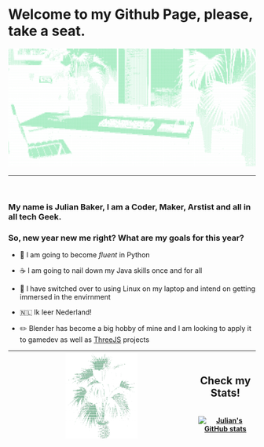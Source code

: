 # Welcome to my Github Page, please, take a seat.

![Cool Art](https://github.com/Jules3182/Jules3182/blob/main/ASCIICODE2.png?raw=true)

---

<br />

  

### My name is Julian Baker, I am a Coder, Maker, Arstist and all in all tech Geek.

  

### So, new year new me right? What are my goals for this year?

  

- 🐍 I am going to become _fluent_ in Python

- ☕ I am going to nail down my Java skills once and for all

- 🐧 I have switched over to using Linux on my laptop and intend on getting immersed in the envirnment

- 🇳🇱 Ik leer Nederland!

- ✏️ Blender has become a big hobby of mine and I am looking to apply it to gamedev as well as [ThreeJS](https://github.com/mrdoob/three.js/) projects


|   <img src="https://github.com/Jules3182/Jules3182/blob/main/ASCIIPLANT.png?raw=true" width="40%">  | <h2>Check my Stats!</h2><br> [![Julian's GitHub stats](https://github-readme-stats.vercel.app/api?username=Jules3182&theme=dark&hide_rank=true)](https://github.com/Jules3182)   |
|    --- |   --  |

